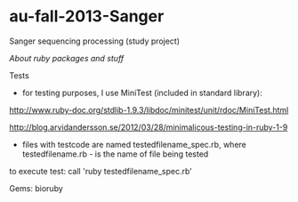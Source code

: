 au-fall-2013-Sanger
===================

Sanger sequencing processing (study project)

_About ruby packages and stuff_

Tests
- for testing purposes, I use MiniTest (included in standard library): 

http://www.ruby-doc.org/stdlib-1.9.3/libdoc/minitest/unit/rdoc/MiniTest.html

http://blog.arvidandersson.se/2012/03/28/minimalicous-testing-in-ruby-1-9

- files with testcode are named testedfilename_spec.rb, where testedfilename.rb - is the name of file being tested

to execute test: call 'ruby testedfilename_spec.rb'

Gems:
bioruby